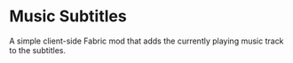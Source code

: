 # Music Subtitles

A simple client-side Fabric mod that adds the currently playing music track to the subtitles.
